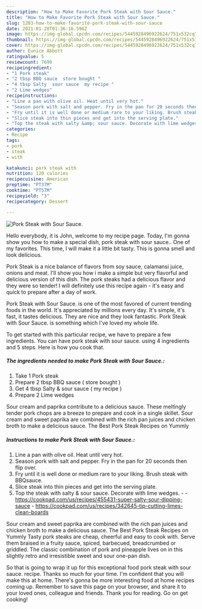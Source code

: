 ```yaml
---
description: "How to Make Favorite Pork Steak with Sour Sauce."
title: "How to Make Favorite Pork Steak with Sour Sauce."
slug: 1203-how-to-make-favorite-pork-steak-with-sour-sauce
date: 2021-01-20T01:36:16.596Z
image: https://img-global.cpcdn.com/recipes/5445928496922624/751x532cq70/pork-steak-with-sour-sauce-recipe-main-photo.jpg
thumbnail: https://img-global.cpcdn.com/recipes/5445928496922624/751x532cq70/pork-steak-with-sour-sauce-recipe-main-photo.jpg
cover: https://img-global.cpcdn.com/recipes/5445928496922624/751x532cq70/pork-steak-with-sour-sauce-recipe-main-photo.jpg
author: Eunice Abbott
ratingvalue: 5
reviewcount: 7699
recipeingredient:
- "1 Pork steak"
- "2 tbsp BBQ sauce  store bought "
- "4 tbsp Salty  sour sauce  my recipe "
- "2 Lime wedges"
recipeinstructions:
- "Line a pan with olive oil. Heat until very hot."
- "Season pork with salt and pepper. Fry in the pan for 20 seconds then flip over."
- "Fry until it is well done or medium rare to your liking. Brush steak with BBQsauce."
- "Slice steak into thin pieces and get into the serving plate."
- "Top the steak with salty &amp; sour sauce. Decorate with lime wedges.  https://cookpad.com/us/recipes/455431-super-salty-sour-dipping-sauce https://cookpad.com/us/recipes/342645-tip-cutting-limes-clean-boards"
categories:
- Recipe
tags:
- pork
- steak
- with

katakunci: pork steak with 
nutrition: 120 calories
recipecuisine: American
preptime: "PT37M"
cooktime: "PT57M"
recipeyield: "3"
recipecategory: Dessert

---
```



![Pork Steak with Sour Sauce.](https://img-global.cpcdn.com/recipes/5445928496922624/751x532cq70/pork-steak-with-sour-sauce-recipe-main-photo.jpg)

Hello everybody, it is John, welcome to my recipe page. Today, I'm gonna show you how to make a special dish, pork steak with sour sauce.. One of my favorites. This time, I will make it a little bit tasty. This is gonna smell and look delicious.

Pork Steak is a nice balance of flavors from soy sauce, calamansi juice, onions and meat. I&#39;ll show you how i make a simple but very flavorful and delicious version of this dish. The pork steaks had a delicious flavor and they were so tender! I will definitely use this recipe again - it&#39;s easy and quick to prepare after a day of work.

Pork Steak with Sour Sauce. is one of the most favored of current trending foods in the world. It's appreciated by millions every day. It's simple, it's fast, it tastes delicious. They are nice and they look fantastic. Pork Steak with Sour Sauce. is something which I've loved my whole life.


To get started with this particular recipe, we have to prepare a few ingredients. You can have pork steak with sour sauce. using 4 ingredients and 5 steps. Here is how you cook that.

<!--inarticleads1-->

##### The ingredients needed to make Pork Steak with Sour Sauce.:

1. Take 1 Pork steak
1. Prepare 2 tbsp BBQ sauce ( store bought )
1. Get 4 tbsp Salty &amp; sour sauce ( my recipe )
1. Prepare 2 Lime wedges


Sour cream and paprika contribute to a delicious sauce. These meltingly tender pork chops are a breeze to prepare and cook in a single skillet. Sour cream and sweet paprika are combined with the rich pan juices and chicken broth to make a delicious sauce. The Best Pork Steak Recipes on Yummly 

<!--inarticleads2-->

##### Instructions to make Pork Steak with Sour Sauce.:

1. Line a pan with olive oil. Heat until very hot.
1. Season pork with salt and pepper. Fry in the pan for 20 seconds then flip over.
1. Fry until it is well done or medium rare to your liking. Brush steak with BBQsauce.
1. Slice steak into thin pieces and get into the serving plate.
1. Top the steak with salty &amp; sour sauce. Decorate with lime wedges. -  - https://cookpad.com/us/recipes/455431-super-salty-sour-dipping-sauce - https://cookpad.com/us/recipes/342645-tip-cutting-limes-clean-boards


Sour cream and sweet paprika are combined with the rich pan juices and chicken broth to make a delicious sauce. The Best Pork Steak Recipes on Yummly Tasty pork steaks are cheap, cheerful and easy to cook with. Serve them braised in a fruity sauce, spiced, barbecued, breadcrumbed or griddled. The classic combination of pork and pineapple lives on in this slightly retro and irresistible sweet and sour one-pan dish. 

So that is going to wrap it up for this exceptional food pork steak with sour sauce. recipe. Thanks so much for your time. I'm confident that you will make this at home. There's gonna be more interesting food at home recipes coming up. Remember to save this page on your browser, and share it to your loved ones, colleague and friends. Thank you for reading. Go on get cooking!
